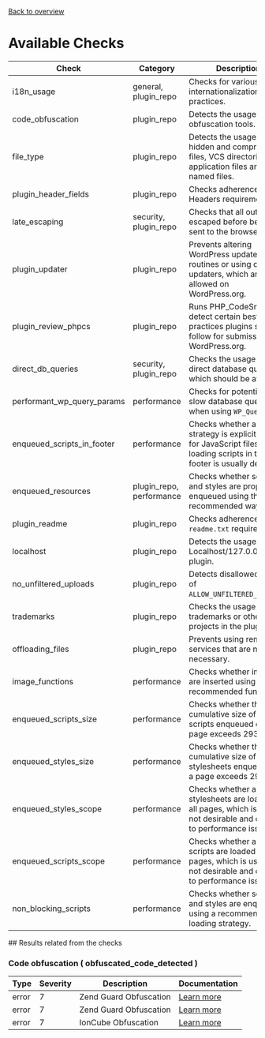 [Back to overview](./README.md)

# Available Checks

| Check | Category | Description | Documentation |
| --- | --- | --- | --- |
| i18n_usage | general, plugin_repo | Checks for various internationalization best practices. | [Learn more](https://developer.wordpress.org/plugins/internationalization/how-to-internationalize-your-plugin/) |
| code_obfuscation | plugin_repo | Detects the usage of code obfuscation tools. | [Learn more](https://developer.wordpress.org/plugins/wordpress-org/detailed-plugin-guidelines/) |
| file_type | plugin_repo | Detects the usage of hidden and compressed files, VCS directories, application files and badly named files. | [Learn more](https://developer.wordpress.org/plugins/wordpress-org/detailed-plugin-guidelines/) |
| plugin_header_fields | plugin_repo | Checks adherence to the Headers requirements. | [Learn more](https://developer.wordpress.org/plugins/plugin-basics/header-requirements/) |
| late_escaping | security, plugin_repo | Checks that all output is escaped before being sent to the browser. | [Learn more](https://developer.wordpress.org/apis/security/escaping/) |
| plugin_updater | plugin_repo | Prevents altering WordPress update routines or using custom updaters, which are not allowed on WordPress.org. | [Learn more](https://developer.wordpress.org/plugins/wordpress-org/detailed-plugin-guidelines/) |
| plugin_review_phpcs | plugin_repo | Runs PHP_CodeSniffer to detect certain best practices plugins should follow for submission on WordPress.org. | [Learn more](https://developer.wordpress.org/plugins/plugin-basics/best-practices/) |
| direct_db_queries | security, plugin_repo | Checks the usage of direct database queries, which should be avoided. | [Learn more](https://developer.wordpress.org/apis/database/) |
| performant_wp_query_params | performance | Checks for potentially slow database queries when using <code>WP_Query</code> | [Learn more](https://developer.wordpress.org/apis/database/) |
| enqueued_scripts_in_footer | performance | Checks whether a loading strategy is explicitly set for JavaScript files, as loading scripts in the footer is usually desired. | [Learn more](https://developer.wordpress.org/plugins/) |
| enqueued_resources | plugin_repo, performance | Checks whether scripts and styles are properly enqueued using the recommended way. | [Learn more](https://developer.wordpress.org/plugins/) |
| plugin_readme | plugin_repo | Checks adherence to the <code>readme.txt</code> requirements. | [Learn more](https://developer.wordpress.org/plugins/wordpress-org/how-your-readme-txt-works/) |
| localhost | plugin_repo | Detects the usage of Localhost/127.0.0.1 in the plugin. | [Learn more](https://make.wordpress.org/plugins/handbook/performing-reviews/review-checklist/) |
| no_unfiltered_uploads | plugin_repo | Detects disallowed usage of <code>ALLOW_UNFILTERED_UPLOADS</code>. | [Learn more](https://make.wordpress.org/plugins/handbook/performing-reviews/review-checklist/) |
| trademarks | plugin_repo | Checks the usage of trademarks or other projects in the plugin slug. | [Learn more](https://developer.wordpress.org/plugins/wordpress-org/detailed-plugin-guidelines/) |
| offloading_files | plugin_repo | Prevents using remote services that are not necessary. | [Learn more](https://developer.wordpress.org/plugins/wordpress-org/common-issues/#calling-files-remotely) |
| image_functions | performance | Checks whether images are inserted using recommended functions. | [Learn more](https://developer.wordpress.org/plugins/) |
| enqueued_scripts_size | performance | Checks whether the cumulative size of all scripts enqueued on a page exceeds 293 KB. | [Learn more](https://developer.wordpress.org/plugins/) |
| enqueued_styles_size | performance | Checks whether the cumulative size of all stylesheets enqueued on a page exceeds 293 KB. | [Learn more](https://developer.wordpress.org/plugins/) |
| enqueued_styles_scope | performance | Checks whether any stylesheets are loaded on all pages, which is usually not desirable and can lead to performance issues. | [Learn more](https://developer.wordpress.org/plugins/) |
| enqueued_scripts_scope | performance | Checks whether any scripts are loaded on all pages, which is usually not desirable and can lead to performance issues. | [Learn more](https://developer.wordpress.org/plugins/) |
| non_blocking_scripts | performance | Checks whether scripts and styles are enqueued using a recommended loading strategy. | [Learn more](https://developer.wordpress.org/plugins/) |

## Results related from the checks

### Code obfuscation ( obfuscated_code_detected )

| Type | Severity | Description | Documentation |
| --- | --- | --- | --- |
| error | 7 | Zend Guard Obfuscation | [Learn more](https://developer.wordpress.org/plugins/wordpress-org/common-issues/#gpl-no-publicly-documented-resource) |
| error | 7 | Zend Guard Obfuscation | [Learn more](https://developer.wordpress.org/plugins/wordpress-org/common-issues/#gpl-no-publicly-documented-resource) |
| error | 7 | IonCube Obfuscation | [Learn more](https://developer.wordpress.org/plugins/wordpress-org/common-issues/#gpl-no-publicly-documented-resource) |